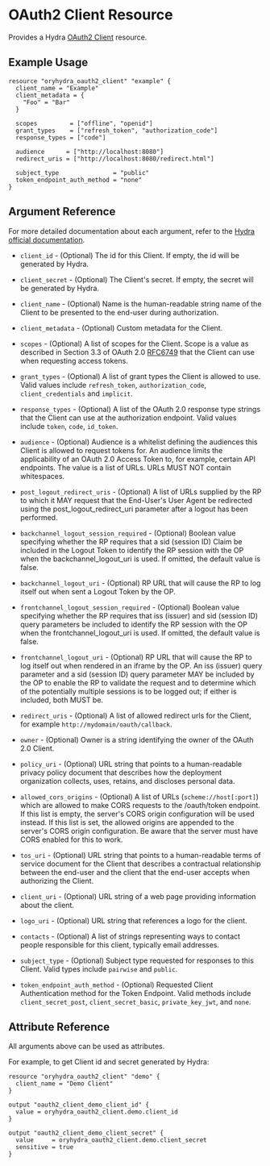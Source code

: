 # OAuth2 Client Resource

Provides a Hydra [OAuth2 Client](https://www.ory.sh/hydra/docs/reference/api#schemaoauth2client) resource.

## Example Usage

```hcl
resource "oryhydra_oauth2_client" "example" {
  client_name = "Example"
  client_metadata = {
    "Foo" = "Bar"
  }

  scopes         = ["offline", "openid"]
  grant_types    = ["refresh_token", "authorization_code"]
  response_types = ["code"]

  audience      = ["http://localhost:8080"]
  redirect_uris = ["http://localhost:8080/redirect.html"]

  subject_type               = "public"
  token_endpoint_auth_method = "none"
}
```

## Argument Reference

For more detailed documentation about each argument, refer to the [Hydra official documentation](https://www.ory.sh/hydra/docs/reference/api/#properties-33).

* `client_id` - (Optional) The id for this Client. If empty, the id will be generated by Hydra.

* `client_secret` - (Optional) The Client's secret. If empty, the secret will be generated by Hydra.

* `client_name` - (Optional) Name is the human-readable string name of the Client to be presented to the end-user during authorization.

* `client_metadata` - (Optional) Custom metadata for the Client.

* `scopes` - (Optional) A list of scopes for the Client. Scope is a value as described in Section 3.3 of OAuth 2.0 [RFC6749](https://tools.ietf.org/html/rfc6749) that the Client can use when requesting access tokens.

* `grant_types` - (Optional) A list of grant types the Client is allowed to use. Valid values include `refresh_token`, `authorization_code`, `client_credentials` and `implicit`.

* `response_types` - (Optional) A list of the OAuth 2.0 response type strings that the Client can use at the authorization endpoint. Valid values include `token`, `code`, `id_token`.

* `audience` - (Optional) Audience is a whitelist defining the audiences this Client is allowed to request tokens for. An audience limits the applicability of an OAuth 2.0 Access Token to, for example, certain API endpoints. The value is a list of URLs. URLs MUST NOT contain whitespaces.

* `post_logout_redirect_uris` - (Optional) A list of URLs supplied by the RP to which it MAY request that the End-User's User Agent be redirected using the post_logout_redirect_uri parameter after a logout has been performed.

* `backchannel_logout_session_required` - (Optional) Boolean value specifying whether the RP requires that a sid (session ID) Claim be included in the Logout Token to identify the RP session with the OP when the backchannel_logout_uri is used. If omitted, the default value is false.

* `backchannel_logout_uri` - (Optional) RP URL that will cause the RP to log itself out when sent a Logout Token by the OP.

* `frontchannel_logout_session_required` - (Optional) Boolean value specifying whether the RP requires that iss (issuer) and sid (session ID) query parameters be included to identify the RP session with the OP when the frontchannel_logout_uri is used. If omitted, the default value is false.

* `frontchannel_logout_uri` - (Optional) RP URL that will cause the RP to log itself out when rendered in an iframe by the OP. An iss (issuer) query parameter and a sid (session ID) query parameter MAY be included by the OP to enable the RP to validate the request and to determine which of the potentially multiple sessions is to be logged out; if either is included, both MUST be.

* `redirect_uris` - (Optional) A list of allowed redirect urls for the Client, for example `http://mydomain/oauth/callback`.

* `owner` - (Optional) Owner is a string identifying the owner of the OAuth 2.0 Client.

* `policy_uri` - (Optional) URL string that points to a human-readable privacy policy document that describes how the deployment organization collects, uses, retains, and discloses personal data.

* `allowed_cors_origins` - (Optional) A list of URLs (`scheme://host[:port]`) which are allowed to make CORS requests to the /oauth/token endpoint.
If this list is empty, the server's CORS origin configuration will be used instead. If this list is set, the allowed origins are appended to the server's CORS origin configuration.
Be aware that the server must have CORS enabled for this to work.

* `tos_uri` - (Optional) URL string that points to a human-readable terms of service document for the Client that describes a contractual relationship between the end-user and the client that the end-user accepts when authorizing the Client.

* `client_uri` - (Optional) URL string of a web page providing information about the client.

* `logo_uri` - (Optional) URL string that references a logo for the client.

* `contacts` - (Optional) A list of strings representing ways to contact people responsible for this client, typically email addresses.

* `subject_type` - (Optional) Subject type requested for responses to this Client. Valid types include `pairwise` and `public`.

* `token_endpoint_auth_method` - (Optional) Requested Client Authentication method for the Token Endpoint. Valid methods include `client_secret_post`, `client_secret_basic`, `private_key_jwt`, and `none`.

## Attribute Reference

All arguments above can be used as attributes.

For example, to get Client id and secret generated by Hydra:

```hcl
resource "oryhydra_oauth2_client" "demo" {
  client_name = "Demo Client"
}

output "oauth2_client_demo_client_id" {
  value = oryhydra_oauth2_client.demo.client_id
}

output "oauth2_client_demo_client_secret" {
  value     = oryhydra_oauth2_client.demo.client_secret
  sensitive = true
}
```
